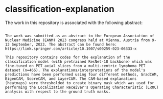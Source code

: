 # classification-explanation

The work in this repository is associated with the following abstract:
```Estimating the Tumor Localization Performance via Class-Activation Map Explanations of a Slice Classification Neural Network Without Pixel-Level Supervision S. Ahamed, C. F. Uribe, A. Rahmim. 

The work was submitted as an abstract to the European Association of Nuclear Medicine (EANM) 2023 congress held at Vienna, Austria from 9-13 September, 2023. The abstract can be found here: 
https://link.springer.com/article/10.1007/s00259-023-06333-x

This repository contains codes for the explanation of the classification model (with pretrained ResNet-18 backbone) which was fine-tuned on PET axial slices from a multi-centric lymphoma PET dataset (n=466). The explanations/interpretations of the model's predictions have been performed using four different methods, GradCAM, EigenCAM, ScoreCAM, and LayerCAM. The CAM-based explanations (heatmaps) were thresholded to create binary mask which was used for performing the Localization Receiver's Operating Characteristic (LROC) analysis with respect to the ground truth masks.